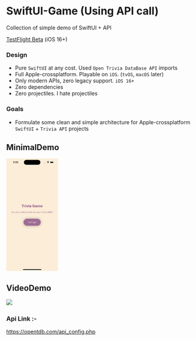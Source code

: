 # SwiftUI-Game (Using API call)
Collection of simple demo of SwiftUI + API

[TestFlight Beta](https://testflight.apple.com/join/52wVoy8Z "TestFlight Beta") (iOS 16+)

### Design
- Pure `SwiftUI` at any cost. Used `Open Trivia DataBase API` imports
- Full Apple-crossplatform. Playable on `iOS`. (`tvOS`, `macOS` later)
- Only modern APIs, zero legacy support. `iOS 16+`
- Zero dependencies
- Zero projectiles. I hate projectiles

### Goals
- Formulate some clean and simple architecture for Apple-crossplatform `SwiftUI` + `Trivia API` projects

## MinimalDemo
<p float="left">
<img src="https://github.com/hi-malik/Personal/blob/main/Simulator%20Screen%20Shot%20-%20iPhone%2014%20Pro%20-%202022-11-07%20at%2017.55.54.png" height="300">
</p>

## VideoDemo
<a href="#"><img width="800" height="auto" src="https://github.com/jsm-28415/Personal/blob/main/ezgif.com-gif-maker%20(4).gif" height="175px"/></a>


### Api Link :-
https://opentdb.com/api_config.php
